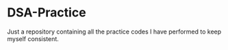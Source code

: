 # DSA-Practice
Just a repository containing all the practice codes I have performed to keep myself consistent.
